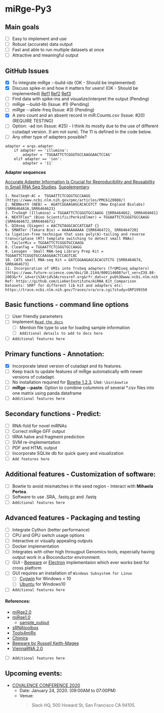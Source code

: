 # miRge-Py3

## Main goals
- [ ] Easy to implement and use
- [ ] Robust (accurate) data output
- [ ] Fast and able to run multiple datasets at once
- [ ] Attractive and meaningful output

## GitHub Issues 
- [x] To integrate miRge --build-idx (OK - Should be implemented)
- [x] Discuss spike-in and how it matters for users! (OK - Should be implemented)
[Ref1](https://www.ncbi.nlm.nih.gov/pmc/articles/PMC5100345/)
[Ref2](https://www.ncbi.nlm.nih.gov/pubmed/25870415?dopt=Abstract)
[Ref3](https://www.nature.com/articles/s41598-017-06174-3)
- [ ] Find data with spike-ins and visualize/interpret the output (Pending)
- [ ] miRge --build-lib (Issue: #1) (Pending)
- [ ] miRge --allele-freq (Issue: #3) (Pending)
- [x] A zero count and an absent record in miR.Counts.csv (Issue: #20) (REQUIRE TESTING)
- [ ] Option: -ad ion (Issue: #25) - I think its mostly due to the use of different cutadapt version. (I am not sure).  The 11 is defined in the code below. 
- [ ] Any other type of adapters possible? 
```
adapter = args.adapter
	if adapter == 'illumina':
		adapter = 'TGGAATTCTCGGGTGCCAAGGAACTCCAG'
	elif adapter == 'ion':
		adapter = '11'
``` 
**Adapter sequences**

[Accurate Adapter Information Is Crucial for Reproducibility and Reusability in Small RNA Seq Studies](https://www.mdpi.com/2311-553X/5/4/49).
[Supplementary](https://www.mdpi.com/2311-553X/5/4/49/s1)
```
1. RealSeq®-AC =  TGGAATTCTCGGGTGCCAAGG (https://www.ncbi.nlm.nih.gov/pmc/articles/PMC6120088/)
2. NEBNext® (NEB) =  AGATCGGAAGAGCACACGTCT (New England Biolabs) {SRR6464616,SRR6464623}
3. TruSeq® (Illumina) = TGGAATTCTCGGGTGCCAAGG {SRR6464662, SRR6464661}
4. NEXTFlex™ (Bioo Scientific/PerkinElmer) = TGGAATTCTCGGGTGCCAAGG {SRR6464672,SRR6464671}
5. QIAseq (Qiagen) = AACTGTAGGCACCATCAAT {}
6. SMARTer (Takara Bio) = AAAAAAAAAA {SRR6464721, SRR6464720}
(a ligation-free technique that uses poly(A)-tailing and reverse transcriptase (RT) template switching to detect small RNAs)
7. TailorMix = TGGAATTCTCGGGTGCCAAGG
8. CleanTag = TGGAATTCTCGGGTGCCAAGG
9. Lexogen - Small RNA-Seq Library Prep Kit = TGGAATTCTCGGGTGCCAAGGAACTCCAGTCAC
10. CATS small RNA-seq Kit = GATCGGAAGAGCACACGTCTG {SRR6464674, SRR6464673}
11. Incorporation of UMIs into TruSeq adapters (TrUMIseq adapters) 
(https://www.future-science.com/doi/10.2144/000114608?url_ver=Z39.88-2003&rfr_id=ori%3Arid%3Acrossref.org&rfr_dat=cr_pub%3Dwww.ncbi.nlm.nih.gov&)
Ref: https://github.com/LieberInstitute/miRNA_Kit_Comparison
Datasets: SRR* for different lib kit and adapters etc: https://trace.ncbi.nlm.nih.gov/Traces/sra/sra.cgi?study=SRP199350
```

## Basic functions - command line options
- [ ] User friendly parameters 
- [ ] Implement [`Read the docs`](https://readthedocs.org/)
  - [ ] Mention file type to use for loading sample information 
  - [ ] `Additional details to add to docs here`
- [ ] `Additional features here`

## Primary functions - Annotation:
- [x] Incorporate latest version of cutadapt and its features. 
- [ ] Keep track to update features of miRge automatically with newer versions of cutadapt.
- [ ] No installation required for [Bowtie 1.2.3](https://sourceforge.net/projects/bowtie-bio/files/bowtie/1.2.3/). Use: `\bin\bowtie`
- [ ] **miRge --paste**. Option to comibne colummns of several \*.csv files into one matrix using panda dataframe 
- [ ] `Additional features here`

## Secondary functions - Predict:
- [ ] RNA-fold for novel miRNAs
- [ ] Correct miRge GFF output
- [ ] tRNA halve and fragment prediction
- [ ] SVM re-implementation 
- [ ] PDF and HTML output
- [ ] Incorporate SQLite db for quick query and visualization
- [ ] `Add features here`

## Additional features - Customization of software:
- [ ] Bowtie to avoid mismatches in the seed region - Interact with **Mihaela Pertea**. 
- [ ] Software to use .SRA, .fastq.gz and .fastq
- [ ] `Additional features here`

## Advanced features - Packaging and testing
- [ ] Integrate Cython (better performance) 
- [ ] CPU and GPU switch usage options 
- [ ] Interactive or visually appealing outputs 
- [ ] Docker implementation 
- [ ] Integrates with other high througput Genomics tools, especially having output work in a Bioconductor environment.
- [ ] GUI - [Beeware](https://beeware.org/project/using/desktop-app/) or [Electron](https://electronjs.org/) implementaion which ever works best for cross platform
- [ ] GUI requires an installation of `Windows Subsystem for Linux`
  - [ ] [Cygwin](https://www.cygwin.com/) for Windows < 10
  - [ ] [Ubuntu](https://docs.microsoft.com/en-us/windows/wsl/install-win10) for Windows10
- [ ] `Additional features here`

#### References: 
- [miRge2.0](https://github.com/mhalushka/miRge)
- [miRge1.0](https://github.com/mhalushka/miRge-1) 
  - [sample_output](https://baraslab.github.io/miRge/miRge/miRge.exampleOutput/report.html)
- [sRNAtoolbox](https://bioinfo5.ugr.es/srnatoolbox/srnabench/)
- [Tools4miRs](https://tools4mirs.org/software/isomirs_identification/)
- [Chimira](http://wwwdev.ebi.ac.uk/enright-dev/chimira/index.php)
- [Beeware by Russell Keith-Magee](https://www.youtube.com/watch?v=qaPzlIJ57dk) 
- [ViennaRNA 2.0](https://github.com/ViennaRNA/ViennaRNA)
- [ ] `Additional features here`

## Upcoming events:
- [COVALENCE CONFERENCE 2020](https://www.covalenceconf.com/)
  - Date: January 24, 2020. (09:00AM to 07:00PM)
  - Venue:
    > Slack HQ, 
    > 500 Howard St,
    > San Francisco CA 94105.
